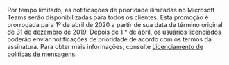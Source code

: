 Por tempo limitado, as notificações de prioridade ilimitadas no Microsoft Teams serão disponibilizadas para todos os clientes. Esta promoção é prorrogada para 1º de abril de 2020 a partir de sua data de término original de 31 de dezembro de 2019. Depois de 1 ° de abril, os usuários licenciados poderão enviar notificações de prioridade de acordo com os termos da assinatura. Para obter mais informações, consulte [Licenciamento de políticas de mensagens](../teams-add-on-licensing/pri-message.md). 